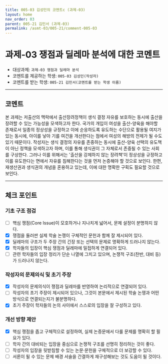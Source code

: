 ```yaml
---
title: 005-03 김성민의 코멘트c (과제-03) 
layout: home
nav_order: 03
parent: 005-21 김민서 (과제-03)
permalink: /asmt-03/005-21/comment-005-03
---
```


# 과제-03 쟁점과 딜레마 분석에 대한 코멘트

- 대상과제: `과제-03 쟁점과 딜레마 분석`
- 코멘트를 제공하는 학생: `005-03 김성민(작성자)` 
- 코멘트를 받는 학생: `005-21 김민서(코멘트를 받는 학생 이름)` 

---

## 코멘트

본 과제는 저출산의 맥락에서 출산장려정책이 생식 결정 자유를 보호하는 동시에 출산을 장려할 수 있는 가능성을 모색하고자 한다. 국가의 개입이 여성을 출산-양육을 해야할 존재로서 일종의 정상성을 규정하고 이에 순응하도록 유도하는 수단으로 활용될 여지가 있는 동시에, 아이를 낳아 기를 여건을 개선한다는 점에서 여성의 해방의 전제가 될 수도 있기 때문이다. 작성자는 생식 결정의 자유를 존중하는 동시에 출산-양육 선택의 유도책이 아닌 정책을 모색하고자 하며, 이를 통해 생식권이 그 자체로서 존중될 수 있는 사회를 구상한다. 그러나 이를 위해서는 '출산을 강제하지 않는 장려책'이 정상성을 규정하고 이를 유도한다는 면에서 자유를 침해한다는 것을 먼저 논증해야 할 것으로 보인다. 한편, 재생산권과 생식권의 개념을 혼용하고 있는데, 이에 대한 명확한 구획도 필요할 것으로 보인다.

---

## 체크 포인트

### **기초 구조 점검**
- [ ] 핵심 쟁점(Core Issue)이 모호하거나 지나치게 넓어서, 문제 설정이 분명하지 않다.
- [x] 쟁점을 둘러싼 실제 학술 논쟁이 구체적인 문헌과 함께 잘 제시되어 있다.
- [x] 딜레마의 구조가 두 주장 간의 긴장 또는 선택의 문제로 명확하게 드러나지 않는다.
- [x] 학자들의 입장이 핵심 쟁점과 딜레마에 밀접하게 연결되어 있다.
- [ ] 관련 학자들의 입장 정리가 단순 나열에 그치고 있으며, 논쟁적 구조(찬반, 대비 등)가 드러나지 않는다.

### **작성자의 문제의식 및 초기 주장**
- [x] 작성자의 문제의식이 쟁점과 딜레마를 반영하여 논리적으로 연결되어 있다.
- [ ] 작성자의 초기 주장이 제시되어 있으나, 그것이 본문에서 제시된 학술 논쟁과 어떤 방식으로 연결되는지가 불분명하다.
- [x] 초기 주장이 학자들의 논의 사이에서 스스로의 입장을 잘 구성하고 있다.

### **개선 방향 제안**
- [x] 핵심 쟁점을 좁고 구체적으로 설정하여, 실제 논증문에서 다룰 문제를 명확히 할 필요가 있다.
- [ ] 학자 간의 대비되는 입장을 중심으로 논쟁적 구조를 선명히 정리하는 것이 좋다.
- [ ] 작성자의 입장을 뒷받침할 수 있는 논문·문헌을 구체적으로 더 보강할 수 있다.
- [ ] 서론이 될 수 있는 문제 배경 서술을 간결하게 재구성해보는 것도 도움이 될 것이다.
